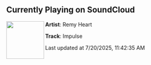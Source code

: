 ## Currently Playing on SoundCloud

[<img align="left" width="100" src="https://i1.sndcdn.com/artworks-sAwUVjVS4Lqe9jyV-fJOLGA-t500x500.jpg">](https://soundcloud.com/remyheartmusic/impulse)

**Artist**: Remy Heart 

**Track**: Impulse

Last updated at 7/20/2025, 11:42:35 AM
